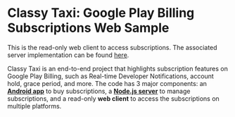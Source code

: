 Classy Taxi: Google Play Billing Subscriptions Web Sample
=====================================================

This is the read-only web client to access subscriptions. The associated server implementation can
be found [here](https://github.com/android/play-billing-samples/tree/master/ClassyTaxiServer).

Classy Taxi is an end-to-end project that highlights subscription features on Google Play Billing,
such as Real-time Developer Notifications, account hold, grace period, and more. The code has 3
major components: an **[Android app](https://github.com/android/play-billing-samples/tree/master/ClassyTaxiAppKotlin)**
to buy subscriptions, a **[Node.js server](https://github.com/android/play-billing-samples/tree/master/ClassyTaxiServer)**
to manage subscriptions, and a read-only **web client** to access the subscriptions on multiple
platforms.